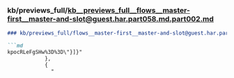 ### kb/previews_full/kb__previews_full__flows__master-first__master-and-slot@guest.har.part058.md.part002.md

```md
### kb/previews_full/flows__master-first__master-and-slot@guest.har.part058.md (part 002)

```md
kpocRLeFgSHw%3D%3D\"}]}"
            },
            {
              "
```

```

```
